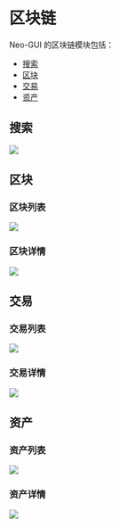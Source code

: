 # 区块链

Neo-GUI 的区块链模块包括：

- [搜索](#搜索)
- [区块](#区块)
- [交易](#交易)
- [资产](#资产)

## 搜索



![](/assets/blockchain-search.png)

## 区块



### 区块列表



![](/assets/block-list.png)

### 区块详情



![](/assets/block.png)

## 交易



### 交易列表



![](/assets/tx-list.png)

### 交易详情



![](/assets/tx.png)

## 资产



### 资产列表



![](/assets/asset-list.png)

### 资产详情



![](/assets/asset.png)